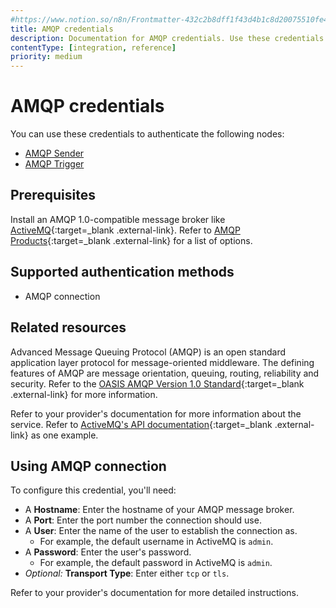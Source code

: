 ```yaml
---
#https://www.notion.so/n8n/Frontmatter-432c2b8dff1f43d4b1c8d20075510fe4
title: AMQP credentials
description: Documentation for AMQP credentials. Use these credentials to authenticate AMQP in n8n, a workflow automation platform.
contentType: [integration, reference]
priority: medium
---
```


# AMQP credentials

You can use these credentials to authenticate the following nodes:

- [AMQP Sender](/integrations/builtin/app-nodes/n8n-nodes-base.amqp.md)
- [AMQP Trigger](/integrations/builtin/trigger-nodes/n8n-nodes-base.amqptrigger.md)

## Prerequisites

Install an AMQP 1.0-compatible message broker like [ActiveMQ](https://activemq.apache.org/){:target=_blank .external-link}. Refer to [AMQP Products](https://www.amqp.org/about/examples){:target=_blank .external-link} for a list of options.

## Supported authentication methods

- AMQP connection

## Related resources

Advanced Message Queuing Protocol (AMQP) is an open standard application layer protocol for message-oriented middleware. The defining features of AMQP are message orientation, queuing, routing, reliability and security. Refer to the [OASIS AMQP Version 1.0 Standard](http://docs.oasis-open.org/amqp/core/v1.0/amqp-core-overview-v1.0.html){:target=_blank .external-link} for more information.

Refer to your provider's documentation for more information about the service. Refer to [ActiveMQ's API documentation](https://activemq.apache.org/components/classic/documentation/rest){:target=_blank .external-link} as one example.

## Using AMQP connection

To configure this credential, you'll need:

- A **Hostname**: Enter the hostname of your AMQP message broker.
- A **Port**: Enter the port number the connection should use.
- A **User**: Enter the name of the user to establish the connection as.
    - For example, the default username in ActiveMQ is `admin`.
- A **Password**: Enter the user's password.
    - For example, the default password in ActiveMQ is `admin`.
- _Optional:_ **Transport Type**: Enter either `tcp` or `tls`.

Refer to your provider's documentation for more detailed instructions.
